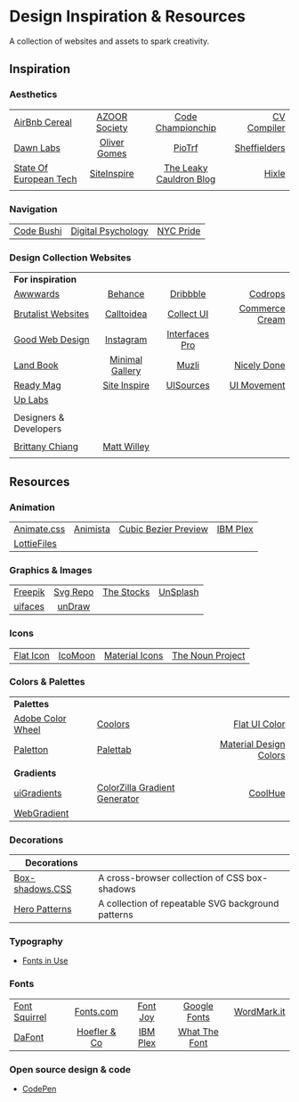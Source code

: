 # Design Inspiration & Resources

A collection of websites and assets to spark creativity.

## Inspiration

### Aesthetics

|  |   |   |  |
|:-|:-:|:-:|-:|
| [AirBnb Cereal](https://airbnb.design/cereal/) | [AZOOR Society](https://www.theazoorsociety.org/) | [Code Championchip](https://www.codechampionship.com/) | [CV Compiler](https://cvcompiler.com/) |
| [Dawn Labs](https://dawnlabs.io/work) | [Oliver Gomes](https://oliver-gomes.github.io/v4/) | [PioTrf](https://piotrf.pl/made) | [Sheffielders](https://sheffielders.org/) |
| [State Of European Tech](https://2017.stateofeuropeantech.com/chapter/introduction/) | [SiteInspire](https://www.siteinspire.com/) | [The Leaky Cauldron Blog](https://theleakycauldronblog.com/) | [Hixle](http://www.hixle.co/) |
|  |  |  |  |

### Navigation

|  |  |  |
|--|--|-:|
| [Code Bushi](https://codebushi.com/) | [Digital Psychology](https://digitalpsychology.io/) | [NYC Pride](https://www.nycpride.org/community/) |

### Design Collection Websites

|  |   |   |  |
|:-|:-:|:-:|-:|
| **For inspiration** |  |  |  |
| [Awwwards](https://www.awwwards.com/) | [Behance](https://www.behance.net/) | [Dribbble](https://dribbble.com) | [Codrops](https://tympanus.net/codrops/) |
| [Brutalist Websites](https://brutalistwebsites.com) | [Calltoidea](https://calltoidea.com) | [Collect UI](http://collectui.com) | [Commerce Cream](https://commercecream.com) |
| [Good Web Design](http://www.goodweb.design) | [Instagram](https://www.instagram.com) | [Interfaces Pro](https://interfaces.pro) |  |
| [Land Book](https://land-book.com) | [Minimal Gallery](http://minimal.gallery) | [Muzli](https://medium.muz.li/) | [Nicely Done](http://nicelydone.club) |
| [Ready Mag](https://readymag.com/explore) | [Site Inspire](https://www.siteinspire.com) | [UISources](https://www.uisources.com/) | [UI Movement](https://uimovement.com) |
| [Up Labs](https://www.uplabs.com) |  |  |
|  |  |  |  |
| Designers & Developers |  |  |  |
|  |  |  |  |
| [Brittany Chiang](https://brittanychiang.com/)| [Matt Willey](https://mattwilley.co.uk) |   |  |
|  |  |  |  |

## Resources

### Animation

|  |   |   |  |
|:-|:-:|:-:|-:|
|  [Animate.css](https://daneden.github.io/animate.css/) | [Animista](http://animista.net) | [Cubic Bezier Preview](http://cubic-bezier.com/) | [IBM Plex](https://www.ibm.com/plex/) |
| [LottieFiles](https://lottiefiles.com/) |  |  |  |

### Graphics & Images

|  |   |  |   |
|:-|:-:|:-:|-:|
| [Freepik](https://www.freepik.com) | [Svg Repo](https://www.svgrepo.com/) | [The Stocks](http://thestocks.im) | [UnSplash](https://unsplash.com/) |
| [uifaces](https://uifaces.com/) | [unDraw](https://undraw.co/illustrations) |  |  |

### Icons

|  |   |   |  |
|:-|:-:|:-:|-:|
| [Flat Icon](https://www.flaticon.com/home) | [IcoMoon](https://icomoon.io/) | [Material Icons](https://material.io/tools/icons)  | [The Noun Project](https://thenounproject.com/) |

### Colors & Palettes

|  |  |  |
|--|--|-:|
| **Palettes** |  |
| [Adobe Color Wheel](https://color.adobe.com/create/color-wheel/) | [Coolors](https://coolors.co/) | [Flat UI Color](https://flatuicolors.com/) |
| [Paletton](http://paletton.com/#uid=1000u0kllllaFw0g0qFqFg0w0aF) | [Palettab](https://palettab.com/) | [Material Design Colors](https://www.materialui.co) |
|  |  |  |
| **Gradients** |  |  |
| [uiGradients](https://uigradients.com/#Dania) | [ColorZilla Gradient Generator](http://www.colorzilla.com/gradient-editor/) | [CoolHue](https://webkul.github.io/coolhue/) |
| [WebGradient](https://webgradients.com/) |  |  |

### Decorations

| Decorations |  |
|--|--|
| [Box-shadows.CSS](https://github.com/madeas/box-shadows.css) | A cross-browser collection of CSS box-shadows |
| [Hero Patterns](http://www.heropatterns.com/) | A collection of repeatable SVG background patterns |

### Typography

- [Fonts in Use](https://fontsinuse.com/)

### Fonts

|   |   |   |   |   |
|:--|:-:|:-:|:-:|--:|
| [Font Squirrel](https://www.fontsquirrel.com) | [Fonts.com](https://www.fonts.com/) | [Font Joy](https://fontjoy.com)  | [Google Fonts](https://fonts.google.com/) | [WordMark.it](https://wordmark.it/) |
| [DaFont](https://www.dafont.com/) | [Hoefler & Co](https://www.typography.com/) | [IBM Plex](https://www.ibm.com/plex/) | [What The Font](https://www.myfonts.com/WhatTheFont/) |  |

### Open source design & code

- [CodePen](https://codepen.io/ "Open source design")